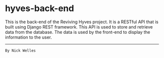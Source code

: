 # hyves-back-end
This is the back-end of the Reviving Hyves project. It is a RESTful API that is built using Django REST framework. This API is used to store and retrieve data from the database. The data is used by the front-end to display the information to the user.

---
```By Nick Welles```